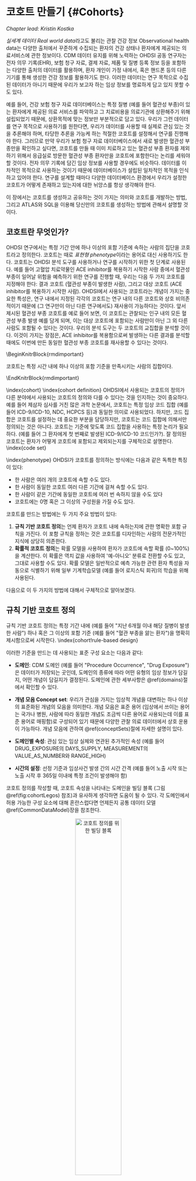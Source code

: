 # 코호트 만들기 {#Cohorts}

*Chapter lead: Kristin Kostka*

*실세계 데이터 Real world data*라고도 불리는 관찰 건강 정보 Observational health data는 다양한 출처에서 꾸준하게 수집되는 환자의 건강 상태나 환자에게 제공되는 의료서비스에 관한 정보이다. CDM 데이터 유지를 위해 노력하는 OHDSI 공동 연구자는 전자 의무 기록(EHR), 보험 청구 자료, 결제 자료, 제품 및 질병 등록 정보 등을 포함하는 다양한 출처의 데이터를 활용하며, 환자 개인이 가정 내에서, 혹은 핸드폰 등의 다른 기기를 통해 생성한 건강 정보를 활용하기도 한다. 이러한 데이터는 연구 목적으로 수집된 데이터가 아니기 때문에 우리가 보고자 하는 임상 정보를 명료하게 담고 있지 못할 수도 있다.

예를 들어, 건강 보험 청구 자료 데이터베이스는 특정 질병 (예를 들어 혈관성 부종)이 있는 환자에게 제공된 의료 서비스를 파악하고 그 치료비용을 의료기관에 상환해주기 위해 설립되었기 때문에, 상환목적에 맞는 정보만 부분적으로 담고 있다. 우리가 그런 데이터를 연구 목적으로 사용하기를 원한다면, 우리가 데이터를 사용할 때 실제로 관심 있는 것을 추론해야 하며, 타당한 추론을 가능케 하는 적절한 코호트를 설정해서 연구를 진행해야 한다. 그러므로 만약 우리가 보험 청구 자료 데이터베이스에서 새로 발생한 혈관성 부종만을 확인하고 싶다면, 코호트를 만들 때 이미 치료하고 있는 혈관성 부종 환자를 제외하기 위해서 응급실로 방문한 혈관성 부종 환자만을 코호트에 포함한다는 논리를 세워야 할 것이다. 전자 의무 기록에 담긴 임상 정보를 사용할 경우에도 비슷하다. 데이터를 이차적인 목적으로 사용하는 것이기 때문에 데이터베이스가 설립된 일차적인 목적을 인식하고 있어야 한다. 연구를 설계할 때마다 다양한 데이터베이스 환경에서 우리가 설정한 코호트가 어떻게 존재하고 있는지에 대한 뉘앙스를 항상 생각해야 한다.

이 장에서는 코호트를 생성하고 공유하는 것이 가지는 의미와 코호트를 개발하는 방법, 그리고 ATLAS와 SQL을 이용해 당신만의 코호트를 생성하는 방법에 관해서 설명할 것이다.

## 코호트란 무엇인가?

OHDSI 연구에서는 특정 기간 안에 하나 이상의 포함 기준에 속하는 사람의 집단을 코호트라고 정의한다. 코호트는 때로 *표현형 phenotype*이라는 용어로 대신 사용하기도 한다. 코호트는 OHDSI 분석 도구를 사용하거나 연구를 시작하기 위한 첫 단계로 사용된다. 예를 들어 고혈압 치료약물인 ACE inhibitor를 복용하기 시작한 사람 중에서 혈관성 부종이 일어날 위험을 예측하기 위한 연구를 진행할 때, 우리는 다음 두 가지 코호트를 지정해야 한다: 결과 코호트 (혈관성 부종이 발생한 사람), 그리고 대상 코호트 (ACE inhibitor를 복용하기 시작한 사람). OHDSI에서 사용되는 코호트라는 개념이 가지는 중요한 특성은, 연구 내에서 지정된 각각의 코호트는 연구 내의 다른 코호트와 상호 비의존적이기 때문에 (그 연구만이 아닌 다른 연구에서도) 재사용이 가능하다는 것이다. 앞서 제시된 혈관성 부종 코호트를 예로 들어 보면, 이 코호트는 관찰되는 인구 내의 모든 혈관성 부종 발생 예를 담게 되며, 이는 대상 코호트에 포함되는 사람만이 아닌 그 외 다른 사람도 포함될 수 있다는 것이다. 우리의 분석 도구는 두 코호트의 교집합을 분석할 것이다. 이것이 가지는 장점은, ACE inhibitor를 복용함으로써 발생하는 다른 결과를 분석할 때에도 이번에 만든 동일한 혈관성 부종 코호트를 재사용할 수 있다는 것이다.

\BeginKnitrBlock{rmdimportant}<div class="rmdimportant">코호트는 특정 시간 내에 하나 이상의 포함 기준을 만족시키는 사람의 집합이다.
</div>\EndKnitrBlock{rmdimportant}

\index{cohort} \index{cohort definition}
OHDSI에서 사용되는 코호트의 정의가 다른 분야에서 사용되는 코호트의 정의와 다를 수 있다는 것을 인지하는 것이 중요하다. 예를 들어 제삼자 심사를 거친 많은 과학 논문에서, 코호트는 특정 임상 코드 집합 (예를 들어 ICD-9/ICD-10, NDC, HCPCS 등)과 동일한 의미로 사용되었다. 하지만, 코드 집합은 코호트를 설정하는 데 중요한 부분을 담당하지만, 코호트는 코드 집합에 의해서만 정의되는 것은 아니다. 코호트는 기준에 맞도록 코드 집합을 사용하는 특정 논리가 필요하다. (예를 들어 그 환자에게 첫 번째로 발생된 ICD-9/ICD-10 코드인가?). 잘 정의된 코호트는 환자가 어떻게 코호트에 포함되고 제외되는지를 구체적으로 설명한다.
\index{code set}

\index{phenotype}
OHDSI가 코호트를 정의하는 방식에는 다음과 같은 독특한 특징이 있다:

- 한 사람은 여러 개의 코호트에 속할 수도 있다.
- 한 사람이 동일한 코호트 여러 다른 기간에 걸쳐 속할 수도 있다.
- 한 사람이 같은 기간에 동일한 코호트에 여러 번 속하지 않을 수도 있다
- 코호트에는 0명 혹은 그 이상의 구성원을 가질 수도 있다.

코호트를 만드는 방법에는 두 가지 주요 방법이 있다:

1. **규칙 기반 코호트 정의**는 언제 환자가 코호트 내에 속하는지에 관한 명확한 포함 규칙을 가진다. 이 포함 규칙을 정하는 것은 코호트를 디자인하는 사람의 전문가적인 지식에 상당히 의존한다.
2. **확률적 코호트 정의**는 확률 모델을 사용하여 환자가 코호트에 속할 확률 (0~100%)을 계산한다. 이 확률은 역치 값을 사용하여 '예-아니오' 분류로 전환할 수도 있고, 그대로 사용할 수도 있다. 확률 모델은 일반적으로 예측 가능한 관련 환자 특성을 자동으로 식별하기 위해 일부 기계학습모델 (예를 들어 로지스틱 회귀)의 학습을 위해 사용된다.

다음으로 이 두 가지의 방법에 대해서 구체적으로 알아보겠다. 

## 규칙 기반 코호트 정의

규칙 기반 코호트 정의는 특정 기간 내에 (예를 들어 "지난 6개월 이내 해당 질병이 발생한 사람") 하나 혹은 그 이상의 포함 기준 (예를 들어 "혈관 부종을 앓는 환자")을 명확히 제시함으로써 시작한다. \index{cohort!rule-based design}

이러한 기준을 만드는 데 사용되는 표준 구성 요소는 다음과 같다:

- **도메인**: CDM 도메인 (예를 들어 "Procedure Occurrence", "Drug Exposure")은 데이터가 저장되는 곳인데, 도메인의 종류에 따라 어떤 유형의 임상 정보가 담길지, 어떤 개념이 담길지가 결정된다. 도메인에 관한 세부사항은 \@ref(domains)절에서 확인할 수 있다.

- **개념 모음 Concept set**: 우리가 관심을 가지는 임상적 개념을 대변하는 하나 이상의 표준화된 개념의 모음을 의미한다. 개념 모음은 표준 용어 (임상에서 쓰이는 용어는 국가나 병원, 사람에 따라 동일한 개념도 조금씩 다른 용어로 사용되는데 이를 표준 용어로 매핑함)로 구성되어 있기 때문에 다양한 관찰 의료 데이터에서 상호 운용이 가능하다. 개념 모음에 관하여 \@ref(conceptSets)절에 자세한 설명이 있다.

- **도메인별 속성**: 관심 있는 임상 실체와 연관된 추가적인 속성 (예를 들어 DRUG_EXPOSURE의 DAYS_SUPPLY, MEASUREMENT의 VALUE_AS_NUMBER와 RANGE_HIGH)

- **시간의 설정**: 선정 기준과 임상사건 발생 간의 시간 간격 (예를 들어 노출 시작 또는 노출 시작 후 365일 이내에 특정 조건이 발생해야 함)

코호트 정의를 작성할 때, 코호트 속성을 나타내는 도메인을 빌딩 블록 (그림 \@ref(fig:cohortLegos) 참조)과 유사하게 생각하면 도움이 될 수 있다. 각 도메인에서 허용 가능한 구성 요소에 대해 혼란스럽다면 언제든지 공통 데이터 모델 \@ref(CommonDataModel)장을 참조한다.

<div class="figure" style="text-align: center">
<img src="images/Cohorts/cohort-legos.png" alt="코호트 정의를 위한 빌딩 블록" width="50%" />
<p class="caption">(\#fig:cohortLegos)코호트 정의를 위한 빌딩 블록</p>
</div>

코호트 정의를 작성할 때, 다음과 같은 질문에 답할 수 있어야 한다:

- *코호트 진입 시간을 정의하는 초기 이벤트는 무엇인가?*
- *초기 이벤트에는 어떤 포함 기준이 적용되는가?*
- *코호트 종료 시간을 정의하는 것은 무엇인가?*

**코호트 진입 이벤트**: 코호트 진입 이벤트 (초기 이벤트)는 사람이 코호트에 진입하는 **코호트 기준 시점 cohort index date**으로 정의된다. 코호트 진입 이벤트는 약물 노출 Drug exposure, 질병 상태 conditions, 절차 procedures, 측정 measurements 및 방문 visits과 같은 CDM에 기록된 모든 사건일 수 있다. 초기 이벤트는 데이터가 저장되는 CDM 도메인 (예를 들어 PROCEDURS_OCCURRENCE, DRUG_EXPOSURE 등), 임상 활동을 식별하기 위해 구축된 개념 모음 (예를 들어 질병 상태에 대한 SNOMED 코드, 약물에 대한 RxNorm 코드) 및 기타 특정 속성 (예를 들어 발생 연령, 첫 진단 / 절차 등, 지정된 시작 및 종료 날짜, 방문 유형 등)에 의해 정의된다. 진입 이벤트를 가진 사람의 집합을 **초기 사건 코호트 initial event cohort**라고 한다. \index{cohort!entry event}

**포함 기준**: 포함 기준은 초기 이벤트 코호트에 적용되어 코호트에 진입할 사람을 추가로 제한한다. 각 포함 기준을 만들 때는 데이터가 저장되는 CDM 도메인, 개념 모음, 도메인별 속성 (예를 들어 days supply, 방문 유형) 및 코호트 색인 날짜에 관한 시간 논리를 결정해야 한다. **적격 코호트 qualifying cohort**는 초기 이벤트 코호트에서 모든 포함 기준을 충족하는 사람의 집합으로 정의한다. \index{cohort!inclusion criteria}

**코호트 종료 기준**: 코호트 종료 이벤트는 한 사람이 더 이상 코호트 자격 요건을 갖추지 못했을 때를 의미한다. 코호트 종료는 관찰 기간이 끝났을 때, 초기 진입 이벤트로부터 일정한 시간이 지났을 때 혹은 마지막 이벤트가 발생했을 때 등 여러 방법으로 정의할 수 있다. 코호트 종료 기준에 따라 한 사람의 오랜 시간에 걸친 기록 중에서 특정한 기간이 선정기준에 맞아 코호트에 한 번 포함된 후에 또 다른 기간이 코호트 선정 기간에 맞아 다시 코호트에 포함되는 등 한 사람의 관찰이 하나의 코호트에 여러 번 속할 수 있다.\index{cohort!exit criteria}

\BeginKnitrBlock{rmdimportant}<div class="rmdimportant">OHDSI 도구에는 포함 기준과 제외 기준이 구분되지 않는다. 모든 기준은 포함 기준으로 설정해야 한다. 예를 들어 ‘사전 고혈압 환자 제외’라는 제외 기준을 ‘사전 고혈압 발생이 0인 사람 포함’이라는 포함 기준으로 설정해야 한다.
</div>\EndKnitrBlock{rmdimportant}

## 개념 모음 {#conceptSets}

\index{concept set}

개념 모음을 구성하는 개념은 다양한 다른 분석에서 재사용이 가능하다. 개념 모음은 관찰 연구에서 종종 사용되는 표준화된 컴퓨터 코드라고 생각해도 된다. 개념 모음은 다음 특성을 포함하고 있다:

- **Exclude**: 개념 모음으로부터 해당 개념과 해당 개념의 하위 개념을 제외한다.
- **Descendants**: 이 개념뿐만 아니라 모든 하위 항목 개념을 고려한다.
- **Mapped**: 표준화되지 않은 개념도 검색한다.

예를 들어 표 \@ref(tab:conceptSetExpression)과 같이 개념 모음은 두 개의 개념을 포함할 수 있다. 여기서 우리는 [4329847](http://athena.ohdsi.org/search-terms/terms/4329847) ("심근경색 Myocardial infarction")과 그 모든 하위 개념을 포함했고, [314666](http://athena.ohdsi.org/search-terms/terms/314666) ("과거 심근경색 Old myocardial infarction")과 그 모든 하위 개념은 제외했다.

Table: (\#tab:conceptSetExpression) 개념 모음의 예시

| Concept Id | Concept Name | Excluded | Descendants | Mapped |
| ---------- |:------------ | -------- | ----------- | ------ |
| 4329847    | Myocardial infarction | NO | YES | NO |
| 314666     | Old myocardial infarction | YES | YES | NO |

그림 \@ref(fig:conceptSet)에서 볼 수 있다시피, "심근경색"과 그 모든 하위 개념을 포함할 것이고, 하위 개념 중에서 "과거 심근경색"과 그 모든 하위 개념은 제외할 것이다. 결과적으로 거의 100개 정도의 표준 개념을 포함한 개념 모음이 만들어졌다. 이 표준 개념은 다양한 데이터베이스에서 사용되는 수백 개의 원천 코드 (예를 들어 ICD-9, ICD-10)를 반영한다.

<div class="figure" style="text-align: center">
<img src="images/Cohorts/conceptSet.png" alt="&quot;심근경색&quot;과 그 하위 개념을 포함하지만 &quot;과거 심근경색&quot;과 그 하위 개념은 제외하는 개념 모음" width="100%" />
<p class="caption">(\#fig:conceptSet)"심근경색"과 그 하위 개념을 포함하지만 "과거 심근경색"과 그 하위 개념은 제외하는 개념 모음</p>
</div>

## 확률적 코호트 정의

규칙 기반 코호트 정의는 코호트 정의를 수행할 때 널리 사용되는 방법이다. 그러나 코호트를 만들기 위해 전문가끼리 합의를 이루는 것은 매우 많은 시간이 소요되는 일이다. 확률적 코호트 정의는 코호트 속성의 효율적인 선택을 위한 대안적인 기계 구동 방식이다. 이 접근법에서, 지도 기계학습은 코호트를 설계하는 알고리즘이 레이블이 붙은 증례로부터 학습할 수 있게 한다. 이 알고리즘은 더 나은 코호트 설계를 위해 사용될 것이다. \index{cohort!probabilistic design}

이 접근 방법을 CDM의 데이터에 적용한 예는 아프로디테 (APHRODITE: Automated PHenotype Routine for Observational Definition, Identification, Training and Evaluation) R 패키지이다. 이 패키지는 불완전하게 레이블이 붙은 데이터로부터 학습하는 능력을 결합한 코호트 구축 프레임워크를 제공한다. [@Banda2017APHRODITE] \index{APHRODITE}

[^aphroditeUrl]: https://github.com/OHDSI/Aphrodite

## 코호트 정의 유효성

코호트를 구축할 때, 다음 중 더 중요한 것이 무엇인지 고려하는 것이 필요하다: *코호트 조건에 해당하는 환자를 모두 찾는 것이 더 중요한가? 아니면 확신이 가는 환자만 찾는 것이 더 중요한가?*

코호트를 구축할 때 당신의 전략은 전문가가 질병을 얼마나 엄격하게 정의하는지에 의존할 것이다. 얻을 수 있는 모든 것을 사용하거나, 최소 공통분모를 사용하거나 이 둘을 절충하는 코호트 정의를 작성할 수 있다. 관심 코호트를 적절하게 연구하기 위해 얼마나 엄격한 임계값을 사용할지는 궁극적으로 연구자의 재량에 달려 있다.

이 장의 시작 부분에서 언급했듯이 코호트 정의는 데이터로부터 무엇인가 관찰하고자 하는 것을 유추하려는 시도이다. 그러면 그러한 시도에서 코호트를 얼마나 잘 정의했는지 의문을 품게 된다. 일반적으로, 규칙 기반의 코호트 정의나 확률적 알고리즘의 검증은 작성한 코호트를 ‘절대 표준 gold standard’ 참고 값 (즉 수작업으로 차트를 검토한 것)과 비교함으로써 검증할 수 있다. 이에 대해서는 \@ref(ClinicalValidity)장 ("임상적 타당성")에서 자세히 설명한다.

### OHDSI 절대 표준 표현형 라이브러리

커뮤니티를 지원하기 위해서 OHDSI 절대 표준 표현형 라이브러리 OHDSI Gold Standard Phenotype Library(GSPL) 그룹이 형성되었다. GSPL 그룹의 목표는 규칙 기반 및 확률적 방법으로 커뮤니티 기반의 코호트 라이브러리를 개발하는 것이다. GSPL은 OHDSI 커뮤니티의 멤버가 각자의 연구를 위해 커뮤니티가 검증한 코호트를 찾아서 실행시킬 수 있게 하였다. 이 ‘절대 표준 gold standard’ 코호트는 라이브러리 안에 들어 있다. GSPL과 관련된 추가적인 정보를 얻으려면 OHDSI work group 페이지에 문의한다. 이전에 소개되었던 APHRODITE [@Banda2017APHRODITE] 와 PheValuator tool [@Swerdel2019phevaluator] 뿐만 아니라 OHDSI 네트워크에서 EHR과 유전 정보를 공유하기 위해 만들어진 eMERGE Phenotype Library [eMERGE](https://emerge.mc.vanderbilt.edu/) [Phenotype Library](https://phekb.org/phenotypes) [@Hripcsak2019eMERGE] 도 해당 작업 그룹에서 다루고 있다. 당신이 코호트를 설계하는 데 관심이 많다면, 이 작업 그룹에 참여한다.
 \index{phenotype library}

[^gsplUrl]: https://www.ohdsi.org/web/wiki/doku.php?id=projects:workgroups:gold-library-wg

## 고혈압 환자 코호트 작성하기

규칙 기반의 접근 방법으로 코호트를 작성해보자. 이번 예제에서는, *고혈압의 초기 치료를 위해 ACE inhibitors 단일 치료를 시작한 환자*를 찾을 것이다.

이 연습을 진행하면서 표준 감소 차트와 비슷한 코호트를 작성하게 될 것이다. 그림 \@ref(fig:CohortPractice)은 우리가 어떤 논리로 코호트를 작성할지 보여준다.

<div class="figure" style="text-align: center">
<img src="images/Cohorts/CohortPractice.png" alt="만들고자 하는 코호트의 논리적 구성도" width="100%" />
<p class="caption">(\#fig:CohortPractice)만들고자 하는 코호트의 논리적 구성도</p>
</div>

ATLAS 유저 인터페이스를 사용해서 코호트를 작성해도 되고, 쿼리를 직접 작성해도 된다. 이 장에서는 두 가지 방법 모두를 간단히 소개하겠다.

## ATLAS를 이용해 코호트 작성하기

ATLAS를 시작하기 위해 ![](images/Cohorts/cohortdefinition.png) 버튼을 클릭한다. 다음으로 'New cohort' 버튼을 클릭한다. 다음 화면에서 비어 있는 코호트를 확인할 수 있을 것이다. 그림 \@ref(fig:ATLASdefineacohort)에서 당신이 현재 보고 있는 화면을 확인한다.

<div class="figure" style="text-align: center">
<img src="images/Cohorts/ATLAS-defineacohort.png" alt="새로운 코호트 정의" width="100%" />
<p class="caption">(\#fig:ATLASdefineacohort)새로운 코호트 정의</p>
</div>

먼저 "New Cohort Definition"로 지정된 코호트 이름을 다른 이름으로 바꿔 지어 주기를 추천한다. 'New users of ACE inhibitors as first-line monotherapy for hypertension'라고 지으면 적당할 것이다.

\BeginKnitrBlock{rmdimportant}<div class="rmdimportant">ATLAS는 동일한 이름을 가진 두 개의 코호트를 허용하지 않는다. 기존에 있던 이름을 사용하려고 하면 에러 메시지가 뜰 것이다.</div>\EndKnitrBlock{rmdimportant}

이름을 정했으면, ![](images/Cohorts/save.png)을 눌러서 코호트를 저장하라.


### 초기 이벤트 기준

이제 우리는 초기 코호트 이벤트를 정의해야 한다. "Add initial event"를 클릭한다. 어떤 도메인 내에서 기준을 설정할지 결정해야 한다. 초기 코호트 이벤트를 정의하기 위해 어떤 도메인이 필요한지 어떻게 알 수 있을까? 함께 알아보자.

<div class="figure" style="text-align: center">
<img src="images/Cohorts/ATLAS-initialevent.png" alt="초기 이벤트 추가하기" width="100%" />
<p class="caption">(\#fig:ATLASinitialevent)초기 이벤트 추가하기</p>
</div>

그림 \@ref(fig:ATLASinitialevent)에서 볼 수 있듯이 ATLAS는 각 기준 아래에 설명을 제공한다. 우리가 만약 특정 질병을 진단받은 환자를 찾으려 한다면 CONDITION_OCCURRENCE 도메인에서 기준을 만들어야 한다. 특정 약물이나 특정 계열의 약물을 복용한 환자를 찾고 싶다면 DRUG_EXPOSURE 도메인에서 기준을 만들어야 한다. 우리는 고혈압의 초 치료로 ACE inhibitors 단독요법을 시행한 환자를 찾고 싶기 때문에 DRUG_EXPOSURE 도메인에서 기준을 만들어야 한다. 그런데 고혈압을 진단받은 환자도 찾아야 하지 않는가? 맞다! 고혈압 진단과 관련해서는 다른 기준을 만들 것이다. 하지만 고혈압 약물을 복용하기 시작한 날짜가 코호트 시작 날짜, 즉 시작 이벤트가 될 것이다. 고혈압 진단은 소위 *추가적 적격 기준 additional qualifying criteria*이 된다. 이에 관해서는 뒤에서 다시 설명하겠다. 이제 'Add Drug Exposure'를 클릭한다.

화면은 당신이 선택한 기준에 따라 업데이트되겠지만, 아직 끝난 것은 아니다. 그림 \@ref(fig:ATLASdrugexposure)에서 볼 수 있다시피 ATLAS는 우리가 어떤 약물을 찾고자 하는지 아직 모른다. ATLAS에게 어떤 개념 모음이 ACE inhibitors와 연관이 있는지 알려주어야 한다.

<div class="figure" style="text-align: center">
<img src="images/Cohorts/ATLAS-drugexposure.png" alt="약물 복용에 관하여 정의하기" width="100%" />
<p class="caption">(\#fig:ATLASdrugexposure)약물 복용에 관하여 정의하기</p>
</div>

### 개념 모음 정의하기

ACE inhibitors를 정의하기 위한 대화 상자를 열기 위해 ![](images/Cohorts/downarrow.png)을 클릭한다.

#### 시나리오 1: 당신은 아직 개념 모음을 만들지 않았다 {-}

아직 당신의 코호트에 추가할 개념 모음을 만들지 않았다면, 이것을 먼저 진행해야 한다. 'Concept set' 탭의 'New Concept Set'을 클릭하여 코호트를 작성하는 데 쓰일 개념 모음을 만들 수 있다. 개념 모음의 이름을 'Unnamed Concept Set'에서 새로 만들어 주어야 한다. 이제 ![](images/Cohorts/search-2.png) 모듈을 통해 ACE inhibitors를 나타내는 개념을 찾아보자. (그림 \@ref(fig:aceinhibitors))

<div class="figure" style="text-align: center">
<img src="images/Cohorts/aceinhibitors.png" alt="ACE Inhibitors 용어 찾기" width="100%" />
<p class="caption">(\#fig:aceinhibitors)ACE Inhibitors 용어 찾기</p>
</div>

필요한 용어를 찾았다면, ![](images/Cohorts/shoppingcart.png)을 클릭함으로써 그 개념을 선택할 수 있다. 그림 \@ref(fig:aceinhibitors)의 좌상단의 왼쪽을 향하는 화살표 버튼을 클릭하여 코호트 작성 페이지로 돌아갈 수 있다. 적절한 용어를 찾기 위한 방법은 \@ref(StandardizedVocabularies)장 ("OMOP 표준 용어")을 참고한다.

그림 \@ref(fig:aceConceptSetExpression)에서 우리가 선택한 개념 모음의 구성을 확인할 수 있다. 우리는 모든 ACE inhibitors 성분을 선택했으며, 하위 개념도 포함했다. 'Included concepts'를 클릭하여 포함된 21,536개의 모든 개념을 확인할 수 있고, 'Included Source Codes'를 클릭하여 모든 원천 코드를 확인할 수도 있다.

<div class="figure" style="text-align: center">
<img src="images/Cohorts/aceConceptSetExpression.png" alt="ACE inhibitor를 포함한 약물의 개념 모음" width="100%" />
<p class="caption">(\#fig:aceConceptSetExpression)ACE inhibitor를 포함한 약물의 개념 모음</p>
</div>

#### 시나리오 2: 당신은 이미 개념 모음을 만들었다{-}

만약 당신이 이미 개념 모음을 만들었고, ATLAS에 저장했다면, 'Import Concept Set'을 클릭한다. 그러면 그림 \@ref(fig:ATLASfindyourconcept)에서 볼 수 있다시피 ATLAS의 개념 모음 저장소에서 당신의 개념 모음을 찾을 수 있는 대화창이 뜬다. 이번 예시에서는 사용자가 ATLAS에 저장되어 있던 개념 모음을 이용한다고 가정하자. 사용자는 검색 창에 'ACE inhibitors'를 검색하였고, 검색 내용이 이름에 포함된 개념 모음을 볼 수 있을 것이다. 사용자는 해당하는 개념 모음을 클릭하여 선택할 수 있다 (참고로 당신이 개념 모음을 선택하면 대화창은 사라진다). Any Drug 칸이 당신이 선택한 개념 모음의 이름으로 바뀌어 있다면 성공한 것이다.

<div class="figure" style="text-align: center">
<img src="images/Cohorts/ATLAS-findingyourconcept.png" alt="ATLAS 저장소에서 개념 모음 가져오기" width="100%" />
<p class="caption">(\#fig:ATLASfindyourconcept)ATLAS 저장소에서 개념 모음 가져오기</p>
</div>

### 추가적 초기 이벤트 기준

이제 코호트에 개념 모음을 만들어 붙였지만, 아직 끝난 것이 아니다. 우리는 ACE inhibitors를 태어나서 처음 복용한 사람을 찾고 있다. 이는 ACE inhibitors를 처음 복용한 환자 기록을 찾는 것을 의미한다. 이를 지정하기 위해 당신은 '+Add attribute'를 클릭하여 'Add first exposure criteria'를 선택해야 한다. 당신이 만든 기준에 다른 특성도 지정할 수 있다는 것을 참고한다. 약물을 복용한 날짜나 나이, 성별 혹은 약물과 관련한 다른 특성을 지정할 수 있다. 각 도메인에 따라 선택할 수 있는 특성이 다르다.

선택했으면, 창은 자동으로 닫힌다. 선택된 특성은 초기 기준과 같은 칸 안에서 볼 수 있을 것이다 (그림 \@ref(fig:initialEventAce) 참조).

\BeginKnitrBlock{rmdimportant}<div class="rmdimportant">현재 ATLAS 디자인은 활용하기에 약간 혼란스러울 수 있다. 생긴 모양과는 다르게 버튼 ![](images/Cohorts/redX.png)는 'NO'를 의미하는 것이 아니다. 이는 사용자에게 해당 기준을 삭제할 수 있도록 만들어진 버튼이다. 만약 당신이 ![](images/Cohorts/redX.png)를 클릭한다면, 해당 기준은 사라질 것이다. 그러므로 당신의 기준을 사라지지 않은 채 그대로 보존시키고 싶다면, 옆에 ![](images/Cohorts/redX.png) 버튼을 그대로 놔두어야 한다.
</div>\EndKnitrBlock{rmdimportant}

이제 만족스러운 초기 이벤트를 설정했다. 환자가 처음으로 약물을 복용했다는 사실을 보증하기 위해, 환자의 그 이전 기록을 확인할 수 있는 충분한 기간을 설정해 주면 좋을 것이다. 짧은 관찰 기간을 가진 환자는 우리가 확인할 수 없는 다른 곳에서 약물을 복용하였을 수도 있다. 우리가 이것을 강제적으로 막을 수는 없지만, 기준일자 index date 이전에 관찰 기간을 설정함으로써 최소한 해당 관찰 기간 동안에는 약물 복용이 이루어지지 않았음을 보증할 수 있다. 이를 위해 관찰 기간을 설정하는 부분이 있으며, 구체적인 관찰 기간을 직접 설정할 수도 있다. 우리는 초기 이벤트 이전에 365일 동안 관찰된 환자를 필요로 한다. 그림 \@ref(fig:initialEventAce)처럼 관찰 기간을 다음과 같이 설정하라: *with continuous observation of 365 days before.* 당신 연구팀의 재량껏 관찰 기간을 설정하면 된다. 다른 코호트에서는 관찰 기간을 다르게 설정해서 다양한 시도를 해볼 수 있다. 이는 환자의 과거력에 관한 기간이며, 기준일자 이후의 시간은 포함하지 않는다. 그러므로 우리는 0 dates after index date라고 설정해야 한다. 우리는 생에 처음 ACE inhibitors를 복용한 환자를 찾고 싶어서 *limit initial events to the "earliest event" per person* (한 환자에서 발생한 여러 번의 ACE inhibitor 복용 중, 첫 번째 복용을 초기 이벤트로 설정하는 것)으로 설정한다.

<div class="figure" style="text-align: center">
<img src="images/Cohorts/initialEventAce.png" alt="Index date 이전에 필요로 하는 관찰 기간 설정하기." width="100%" />
<p class="caption">(\#fig:initialEventAce)Index date 이전에 필요로 하는 관찰 기간 설정하기.</p>
</div>

지금껏 설정한 논리를 한눈에 보기 위해서 환자의 타임라인을 설정해볼 수 있다.

<div class="figure" style="text-align: center">
<img src="images/Cohorts/EarliestEventExplained.png" alt="기준이 적용됨에 따라 환자가 코호트에 적합한지 살펴보기" width="100%" />
<p class="caption">(\#fig:EarliestEventExplained)기준이 적용됨에 따라 환자가 코호트에 적합한지 살펴보기</p>
</div>

그림 \@ref(fig:EarliestEventExplained)에서 각 행은 코호트에 들어올 자격을 갖출 수 있는 환자 개개인을 나타낸다. 그리고 진한 별은 환자가 특정 기준을 만족했던 시간을 나타낸다. 추가 기준이 설정될수록 진한 별 대신 연한 별이 그려진 것을 볼 수 있다 (즉, 추가 기준에 의해서 코호트에 포함되지 못하고 탈락). 이는 환자가 조건을 모두 만족하는 이벤트도 가지고 있지만, 그렇지 않은 이벤트도 가지고 있음을 의미한다. 마지막 기준을 그린 그림을 보면 ACE inhibitors를 처음으로 복용하였으며, 복용 이전에 최소 365일의 관찰 기간을 가진 환자 (환자 1번, 환자 3번, 환자 5번의 진한 별은 관찰에 포함; 환자 1번의 연한 별은 관찰에서 탈락)를 확인할 수 있다. 당신의 코호트를 설계할 때 [OHDSI Forum](http://forums.ohdsi.org)에 참여하는 연구자의 의견을 참고하면 더 좋을 것이다.

### 포함 기준

코호트 진입 이벤트를 설정했으면, 다음 두 옵션을 통해 추가적 이벤트를 설정할 수 있다: 'Restrict initial events', 그리고 'New inclusion criteria'. 이 두 옵션 사이에는 ATLAS가 사용자에게 어떤 임시 정보를 제공하는가의 차이가 있다. 만약 당신이 기준을 추가하기 위해 'Restrict initial events'를 사용한다면, ATLAS에서 조건에 맞는 대상 환자 수를 셀 때, 모든 기준을 충족시키는 사람의 숫자만을 얻게 될 것이다. 'New inclusion criteria'를 통해 기준을 추가한다면, 추가 포함 기준을 적용하여 손실된 환자 수를 보여주는 감소 차트를 확인할 수 있을 것이다. 당신이 추가한 기준에 의해 얼마나 큰 손실이 발생하는지 단계별로 보여주는 감소 차트를 확인하는 것은 중요하기 때문에 'New inclusion criteria'를 통해 기준을 추가하는 것을 권장한다. 이를 통해 코호트에 포함되는 환자 수를 급격하게 감소시키는 기준이 무엇인지 확인할 수 있다. 당신은 해당 기준을 완화하여 더욱 큰 코호트를 얻을 수 있다. 이것은 궁극적으로 이 코호트를 설계하는 전문가의 재량에 달려있다.

이제 'New inclusion criteria'를 통해 기준을 추가해보자. 이는 위에서 코호트 기준을 설정한 것과 동일한 방법으로 하면 된다. 특정 기준을 만들어서 넣은 다음, 특정 속성을 추가할 수 있을 것이다. 우리가 첫 번째로 추가할 기준은 다음과 같다: *ACE inhibitors 약물을 복용한 시점 이후 0~365일 이내에 최소 1회 고혈압이 발생한 사람.* 'New inclusion criteria'를 클릭한 다음, 그 기준을 설명해줄 수 있는 이름을 정한다. 그래야 나중에 이 코호트를 다시 보았을 때 자신이 무엇을 만들었는지 헷갈리지 않을 것이다.

이 새로운 기준에 이름을 달고 난 다음, "+Add criteria to group" 버튼을 클릭하여 여러 규칙을 담은 기준을 설계한다. 이 버튼은 "Add Initial Event"와 비슷한데, 다만 "+Add criteria to group" 버튼은 초기 이벤트를 설계하고 수정하는 버튼이 아니다. 우리는 여기서 여러 개의 기준을 추가할 수 있다. 예를 들어 질병의 발생을 확인하는 여러 가지 방법을 가지고 있다고 가정하자 (예를 들어 CONDITION_OCCURRENCE, 혹은 DRUG_EXPOSURE, 혹은 MEASUREMENT를 사용한 방법). 모두 다른 도메인이고 각각 다른 기준이 필요하겠지만 특정 조건을 찾는 하나의 기준으로 그룹화할 수 있다. 이 경우에는, 우리는 고혈압의 진단을 찾고 싶기 때문에 "Add condition occurrence"를 선택한다. 여기에 적절한 개념 모음을 붙이는 등 초기 이벤트를 설정할 때와 비슷하게 하면 된다. 또한, ACE inhibitor를 처음 복용한 날 index date로 이후 0~365일의 기간을 설정한다. 그림 \@ref(fig:ATLASIC1)와 같이 작성될 수 있을 것이다.

<div class="figure" style="text-align: center">
<img src="images/Cohorts/ATLAS-IC1.png" alt="추가적 포함 기준 1" width="100%" />
<p class="caption">(\#fig:ATLASIC1)추가적 포함 기준 1</p>
</div>

아마도 환자를 탐색할 또 다른 기준을 추가하고 싶을 것이다: *with exactly 0 occurrences of hypertension drugs ALL days before and 1 day before index start date (ACE inhibitor 투여 이전에 어떠한 고혈압 약물도 복용하지 않은 사람).* (역자주: xx before and yy 구문은 항상 혼란스럽지만, from xx to yy로 고쳐서 생각하면 이해하기 쉽다. 즉 해당 조건의 시작과 끝을 지정하는 용법이다. 앞선 예라면 "과거 전체로부터 시작해서 (ACE inhibitor가 최초 투여된) 기준 날짜 바로 하루 전까지 고혈압치료제를 한 번도 복용하지 않은 경우"가 된다) 먼저 "New inclusion criteria"를 클릭해 당신의 기준을 설정한 다음, "+Add criteria to group"을 클릭한다. 이는 DRUG_EXPOSURE의 영역이니 "Add Drug Exposure"를 클릭한 다음, 고혈압 약물의 개념 모음을 붙인다. 그리고, index date로부터 ALL days before and 0 days after라는 시간을 설정해준다 (역자 주: "ALL days before and 0 days after" 는 "ALL days before and 0 days before"와 같은 의미이며 기준 날짜 index date를 포함하여 그날까지의 의미이다. 그림에는 "ALL days before and 1 days before"로 표현했는데 과거 전체로부터 기준 날짜 index date 하루 전까지의 의미이다. 본인이 원하는 기준이 무엇인지에 따라 구분하여 사용하라). exactly 0 occurrence를 선택하였는지 다시 한번 확인하고 그림 \@ref(fig:ATLASIC2)과 같이 잘 만들어졌는지 확인한다.

<div class="figure" style="text-align: center">
<img src="images/Cohorts/ATLAS-IC2.png" alt="추가적 포함 기준 1" width="100%" />
<p class="caption">(\#fig:ATLASIC2)추가적 포함 기준 1</p>
</div>

"having no occurrences"(발생하지 않았다) 라는 말이 왜 "exactly 0 occurrences"(발생 횟수 0회)라고 쓰이는지 혼란스러울 수 있다. 이는 ATLAS가 사용하는 규칙이다. ATLAS는 오직 포함 기준만을 사용하고, 제외 기준을 사용하지 않는다. 만약 당신이 어떤 특성을 가진 환자를 제외하고 싶다면 해당 특성을 0회 가지는 환자를 포함한다는 말로 대체하여야 한다. 처음에는 헷갈릴 수 있지만 계속 사용하다 보면 이러한 논리가 익숙해질 것이다.

마지막으로 목표 환자군 설정을 위한 기준을 하나 더 추가해야 한다: *with exactly 1 occurrence of hypertension drugs between 0 days before and 7 days after index start date AND can only start one HT drug (an ACE inhibitor) – index date 이후 0~7일 동안 정확히 1회의 항고혈압제 처방이 발생했으며, 반드시 ACE inhibitor로 고혈압 약물치료를 시작해야 한다.* 먼저 "New inclusion criteria"를 클릭해 당신의 기준을 설정한 다음, "+Add criteria to group"을 클릭한다. 이는 DRUG_ERA의 영역이니 "Add Drug Era"를 클릭한 다음, 고혈압 약물의 개념 모음을 붙인다. (역자 주: Drug era는 9.7.1에 간략히 설명되어 있는데 약물 노출 테이블에서 계산된 것으로 연속으로 처방된 동일한 성분의 여러 약물 노출을 합쳐서 하나의 기간으로 표현한 것이다. 동일한 성분의 약물 노출 간에 30일 이상의 공백이 있으면 다른 drug era로 계산된다. 이 점은 condition era도 마찬가지이다) 그리고 index date 이후 0~7일이라는 시간을 설정해준다. 그림 \@ref(fig:ATLASIC3)를 통해 진행된 모습을 확인한다.

<div class="figure" style="text-align: center">
<img src="images/Cohorts/ATLAS-IC3.png" alt="추가적 포함 기준 3" width="100%" />
<p class="caption">(\#fig:ATLASIC3)추가적 포함 기준 3</p>
</div>

### 코호트 종료 기준

이제 모든 적절한 포함 기준을 추가했다. 다음으로 코호트 종료 기준을 정해야 한다. 사람이 더 이상 이 코호트에 포함될 자격이 없어질 때는 언제일지 생각해보아야 할 것이다. 우리는 이 코호트에서 약물을 처음 복용한 사람을 추적한다. 즉, 약물 복용을 중단한 시점에 환자는 코호트에서 나오게 하면 된다. 약물 복용이 중단되는 동안에는 해당 환자에게 무슨 일이 일어나는지 확인할 수 없기 때문이다. 또한 약물 복용 사이에 허용되는 공백 기간을 지정하기 위해 persistence 창에서 기준을 설정할 수 있다. 이 연구에서 전문가는 약물 복용 사이에 최대 30일의 공백 기간은 허용된다고 결론지었다.

**왜 공백 기간이 허용되는가?** 데이터 세트에서 실제로 이루어지는 일의 일부만 관찰할 수 있을 뿐이다. 특히 환자의 약물 복용에 관한 정보는 처방전의 기록으로 확인한다. 그리고 처방전을 통해 하루 치 이상의 약을 처방하기 때문에 기록이 비어 있는 시간 동안에도 환자가 약을 복용하고 있다는 합리적 추론이 가능하다.

Event will persist "end of a continuous drug exposure"를 선택하고, persistence 창에 "allow for a maximum of 30 days"를 추가한 다음 'ACE inhibitor' concept 모음을 추가로 지정해 주면 된다. 그림 \@ref(fig:ATLAScohortexit)를 통해 이를 확인한다.

<div class="figure" style="text-align: center">
<img src="images/Cohorts/cohort-exit.png" alt="코호트 종료 기준" width="100%" />
<p class="caption">(\#fig:ATLAScohortexit)코호트 종료 기준</p>
</div>

이 코호트의 경우 다른 중도 절단 사건 Censoring event는 선택되지 않았다. 하지만 Censoring event를 추가해야 하는 다른 코호트를 만들어야 한다면 다른 속성을 추가했던 것과 비슷하게 진행하면 된다. 이제 코호트를 성공적으로 만들었다. 반드시 ![](images/Cohorts/save.png) 버튼을 눌러야 한다. 축하한다! 코호트를 만드는 것은 OHDSI가 제공하는 도구를 이용할 때 가장 중요한 부분이다. 이제 'Export' 탭을 클릭하면 ATLAS에 당신이 정의한 코호트가 SQL 코드와 JSON 파일로 저장되어 다른 연구자와 공유할 수 있다.

## SQL을 사용하여 코호트 구현하기

여기서는 동일한 코호트를 SQL과 R을 이용하여 작성하는 방법을 설명할 것이다. 9장에서 설명하였듯이 OHDSI는 SqlRender, DatabaseConnector라는 두 개의 R 패키지를 제공하는데, 이는 SQL의 코드가 다양한 플랫폼에서 실행될 수 있게끔 SQL문을 자동으로 번역해준다.

자세한 설명을 위해 SQL 코드를 여러 개의 단계로 나눌 것이고, 각 단계에서는 다음 단계에 필요한 임시 테이블이 생성될 것이다. 이런 설명 방법이 가장 효율적이지는 않겠지만 매우 긴 단일 명령문을 읽는 것보단 쉬울 것이다.

### 데이터베이스에 연결하기

먼저 R이 어떻게 서버에 접속하는지 알려주어야 한다. `createConnectionDetails` 라는 기능을 가진 [DatabaseConnector](https://ohdsi.github.io/DatabaseConnector/) 패키지를 사용할 것이다. 다양한 데이터베이스 관리 시스템(DBMS)에 연결하는 데 필요한 설정을 확인하려면 `?createConnectionDetails` 과 같이 입력한다. 예를 들어 아래의 코드를 이용해 PostgreSQL에 연결할 수 있다:


```r
library(CohortMethod)
connDetails <- createConnectionDetails(dbms = "postgresql",
                                       server = "localhost/ohdsi",
                                       user = "joe",
                                       password = "supersecret")

cdmDbSchema <- "my_cdm_data"
cohortDbSchema <- "scratch"
cohortTable <- "my_cohorts"
```

마지막 3줄은 변수 `cdmDbSchema`, `cohortDbSchema`, 그리고 `cohortTable`을 정의한다. 나중에 이 변수를 R에게 CDM 포맷의 데이터가 어디에 있으며, 우리가 만든 코호트가 어디에 생성되어야 하는지 알려주기 위해 사용할 것이다. Microsoft SQL Server에서는 `cdmDbSchema <- "my_cdm_data.dbo"`의 예시와 같이 데이터베이스와 스키마 모두를 지정해 주어야 함을 참고한다.

### 개념 결정하기

가독성을 위해 R에 필요한 개념 ID를 정의하고 SQL에 전달한다:


```r
aceI <- c(1308216, 1310756, 1331235, 1334456, 1335471, 1340128, 1341927,
          1342439, 1363749, 1373225)

hypertension <- 316866

allHtDrugs <- c(904542, 907013, 932745, 942350, 956874, 970250, 974166,
                  978555, 991382, 1305447, 1307046, 1307863, 1308216,
                  1308842, 1309068, 1309799, 1310756, 1313200, 1314002,
                  1314577, 1317640, 1317967, 1318137, 1318853, 1319880,
                  1319998, 1322081, 1326012, 1327978, 1328165, 1331235,
                  1332418, 1334456, 1335471, 1338005, 1340128, 1341238,
                  1341927, 1342439, 1344965, 1345858, 1346686, 1346823,
                  1347384, 1350489, 1351557, 1353766, 1353776, 1363053,
                  1363749, 1367500, 1373225, 1373928, 1386957, 1395058,
                  1398937, 40226742, 40235485)
```

### 약물을 처음 복용한 환자 찾기

먼저 각 환자에 대한 ACE inhibitor의 첫 복용을 찾을 것이다:


```r
conn <- connect(connectionDetails)

sql <- "SELECT person_id AS subject_id,
  MIN(drug_exposure_start_date) AS cohort_start_date
INTO #first_use
FROM @cdm_db_schema.drug_exposure
INNER JOIN @cdm_db_schema.concept_ancestor
  ON descendant_concept_id = drug_concept_id
WHERE ancestor_concept_id IN (@ace_i)
GROUP BY person_id;"

renderTranslateExecuteSql(conn,
                          sql,
                          cdm_db_schema = cdmDbSchema,
                          ace_i = aceI)
```

DRUG_EXPOSURE 테이블을 CONCEPT_ANCESTOR 테이블에 조인함으로써 ACE inhibitor를 포함하는 모든 약물을 찾았다는 것을 참고한다.

### 약물 복용 이전 최소 365일 동안 관찰될 수 있었던 환자

OBSERVATION_PERIOD 테이블을 조인하여 약물 복용 이전 최소 365일 동안 관찰될 수 있었던 환자를 선택해야 한다:


```r
sql <- "SELECT subject_id,
  cohort_start_date
INTO #has_prior_obs
FROM #first_use
INNER JOIN @cdm_db_schema.observation_period
  ON subject_id = person_id
    AND observation_period_start_date <= cohort_start_date
    AND observation_period_end_date >= cohort_start_date
WHERE DATEADD(DAY, 365, observation_period_start_date) < cohort_start_date;"

renderTranslateExecuteSql(conn, sql, cdm_db_schema = cdmDbSchema)
```

### 이전에 고혈압을 진단받은 환자

기준 날짜 index date로부터 365일 이내에 고혈압 진단을 받은 환자여야 한다:


```r
sql <- "SELECT DISTINCT subject_id,
  cohort_start_date
INTO #has_ht
FROM #has_prior_obs
INNER JOIN @cdm_db_schema.condition_occurrence
  ON subject_id = person_id
    AND condition_start_date <= cohort_start_date
    AND condition_start_date >= DATEADD(DAY, -365, cohort_start_date)
INNER JOIN @cdm_db_schema.concept_ancestor
  ON descendant_concept_id = condition_concept_id
WHERE ancestor_concept_id = @hypertension;"

renderTranslateExecuteSql(conn,
                          sql,
                          cdm_db_schema = cdmDbSchema,
                          hypertension = hypertension)
```

`SELECT DISTINCT`를 사용하여 과거에 여러 번의 고혈압 진단을 받은 환자가 여러 번의 코호트 진입을 하지 않도록 했다.

### 사전에 받은 치료가 없어야 함

이전에 어떠한 고혈압 약물이라도 복용해서는 안 된다:


```r
sql <- "SELECT subject_id,
  cohort_start_date
INTO #no_prior_ht_drugs
FROM #has_ht
LEFT JOIN (
  SELECT *
  FROM @cdm_db_schema.drug_exposure
  INNER JOIN @cdm_db_schema.concept_ancestor
    ON descendant_concept_id = drug_concept_id
  WHERE ancestor_concept_id IN (@all_ht_drugs)
) ht_drugs
  ON subject_id = person_id
    AND drug_exposure_start_date < cohort_start_date
WHERE person_id IS NULL;"

renderTranslateExecuteSql(conn,
                          sql,
                          cdm_db_schema = cdmDbSchema,
                          all_ht_drugs = allHtDrugs)
```

Left join을 사용했으며, DRUG_EXPOSURE 테이블의 person_id 행이 NULL인 (일치하는 기록이 없음을 의미) 행만 찾을 수 있도록 했다는 점에 유의한다. (역자 주: NOT EXISTS나 NOT IN과 같은 SQL 명령문을 사용하여 다르게 표현할 수도 있겠으나 SQL 수행 속도에서 차이가 난다)

### 단독 요법

코호트에 진입하고 첫 1주일 동안은 고혈압 치료 약물에 단 한 번만 노출되도록 설정할 필요가 있다 (역자 주: 아래 코드는 입원환자에게는 정확히 적용되지 않을 수 있다. 만일 입원하여 하루 단위로 고혈압 처방이 이루어진다면 기준 날짜 index date로부터 1주일 이내에 여러 번의 고혈압 처방 start date가 생성되며 아래 코드에 의하면 해당 환자의 두 번째 처방으로 인해 그 환자는 코호트에서 탈락한다. 이러한 점을 피하려면 drug_exposure 테이블 대신에 drug_era table을 이용하면 될 것이다. drug_era 테이블에서는 30일 이내에 처방된 같은 동일 성분명의 약물 노출은 서로 합쳐서 하나의 노출로 만들어 준다. 정확히는 약 처방일 + 처방된 기간 (day supply) + 30을 판단 기준으로 한다. 예를 들어 14일 처방을 냈을 경우 처방 낸 날 + 14 + 30 이내에 같은 성분명의 약물이 다시 처방되면 같은 약물 처방으로 간주하여 하나의 drug_dra로 그 두 처방 (혹은 이후 계속되는 동일 성분명 처방 전체)을 묶어준다. 10.8.8 코호트 종료에서 drug era로 묶는 코드가 제시되고 있다):


```r
sql <- "SELECT subject_id,
  cohort_start_date
INTO #monotherapy
FROM #no_prior_ht_drugs
INNER JOIN @cdm_db_schema.drug_exposure
  ON subject_id = person_id
    AND drug_exposure_start_date >= cohort_start_date
    AND drug_exposure_start_date <= DATEADD(DAY, 7, cohort_start_date)
INNER JOIN @cdm_db_schema.concept_ancestor
  ON descendant_concept_id = drug_concept_id
WHERE ancestor_concept_id IN (@all_ht_drugs)
GROUP BY subject_id,
  cohort_start_date
HAVING COUNT(*) = 1;"

renderTranslateExecuteSql(conn,
                          sql,
                          cdm_db_schema = cdmDbSchema,
                          all_ht_drugs = allHtDrugs)
```

### 코호트 종료

이제 코호트 종료 일자를 제외하고 코호트를 완전히 지정했다. 코호트는 노출이 중단되면 종료되도록 정의되며, 노출 사이에 최대 30일의 간격까지는 허용된다. 즉, 약물의 복용 시작뿐만 아니라 ACE inhibitor의 후속 복용에 대해서도 고려한다는 말이다. SQL을 통해 약물의 후속 복용을 고려하여 약물 복용 기간을 정의하는 것은 매우 복잡하다. 운이 좋게도 약물 복용 기간을 효율적으로 만들 수 있는 표준 코드가 작성되었다. 이 코드는 Chris Knoll이 작성했으며 OHDSI 내에서 종종 마법이라고 불리는 코드이기도 하다. 먼저 병합하려는 모든 약물 복용을 포함하는 임시 테이블을 만든다:


```r
sql <- "
  SELECT person_id,
    CAST(1 AS INT) AS concept_id,
    drug_exposure_start_date AS exposure_start_date,
    drug_exposure_end_date AS exposure_end_date
  INTO #exposure
  FROM @cdm_db_schema.drug_exposure
  INNER JOIN @cdm_db_schema.concept_ancestor
    ON descendant_concept_id = drug_concept_id
  WHERE ancestor_concept_id IN (@ace_i);"
renderTranslateExecuteSql(conn,
                          sql,
                          cdm_db_schema = cdmDbSchema,
                          ace_i = aceI)
```

그런 다음 순차적 복용을 병합하기 위한 표준 코드를 실행한다:


```r
sql <- "
SELECT ends.person_id AS subject_id,
	ends.concept_id AS cohort_definition_id,
  MIN(exposure_start_date) AS cohort_start_date,
  ends.era_end_date AS cohort_end_date
INTO #exposure_era
FROM (
  SELECT exposure.person_id,
    exposure.concept_id,
    exposure.exposure_start_date,
    MIN(events.end_date) AS era_end_date
  FROM #exposure exposure
  JOIN (
--cteEndDates
    SELECT person_id,
      concept_id,
      DATEADD(DAY, - 1 * @max_gap, event_date) AS end_date
    FROM (
      SELECT person_id,
        concept_id,
        event_date,
        event_type,
        MAX(start_ordinal) OVER (
          PARTITION BY person_id ,concept_id ORDER BY event_date,
              event_type ROWS UNBOUNDED PRECEDING
          ) AS start_ordinal,
        ROW_NUMBER() OVER (
          PARTITION BY person_id, concept_id ORDER BY event_date,
            event_type
          ) AS overall_ord
      FROM (
-- select the start dates, assigning a row number to each
        SELECT person_id,
          concept_id,
          exposure_start_date AS event_date,
          0 AS event_type,
          ROW_NUMBER() OVER (
            PARTITION BY person_id, concept_id ORDER BY exposure_start_date
            ) AS start_ordinal
        FROM #exposure exposure

        UNION ALL
-- add the end dates with NULL as the row number, padding the end dates by
-- @max_gap to allow a grace period for overlapping ranges.

        SELECT person_id,
          concept_id,
          DATEADD(day, @max_gap, exposure_end_date),
          1 AS event_type,
          NULL
        FROM #exposure exposure
        ) rawdata
    ) events
  WHERE 2 * events.start_ordinal - events.overall_ord = 0
  ) events
  ON exposure.person_id = events.person_id
      AND exposure.concept_id = events.concept_id
      AND events.end_date >= exposure.exposure_end_date
  GROUP BY exposure.person_id,
      exposure.concept_id,
      exposure.exposure_start_date
  ) ends
GROUP BY ends.person_id,
  concept_id,
  ends.era_end_date;"

renderTranslateExecuteSql(conn,
                          sql,
                          cdm_db_schema = cdmDbSchema,
                          max_gap = 30)
```

이 코드는 모든 후속 복용을 병합하며, `max_gap`의 변수를 통해 약물 복용 사이에 허용되는 최대기간을 정의할 수 있다. 그 결과로 작성된 약물 복용 기간은 임시 테이블 `#exposure_era`라고 불리는 임시 테이블에 기록된다. 

다음으로 ACE inhibitor 복용 기간을 우리의 기존 코호트에 조인하기만 하면, ACE inhibitor 복용 종료 날짜를 코호트 종료 날짜로써 사용할 수 있게 된다.


```r
sql <- "SELECT ee.subject_id,
  CAST(1 AS INT) AS cohort_definition_id,
  ee.cohort_start_date,
  ee.cohort_end_date
INTO @cohort_db_schema.@cohort_table
FROM #monotherapy mt
INNER JOIN #exposure_era ee
  ON mt.subject_id = ee.subject_id
    AND mt.cohort_start_date = ee.cohort_start_date;"

renderTranslateExecuteSql(conn,
                          sql,
                          cohort_db_schema = cohortDbSchema,
                          cohort_table = cohortTable)
```

이제 정의한 최종 코호트를 스키마와 테이블에 저장해야 한다. 코호트 정의 ID를 1로 설정하여 동일한 테이블에 저장된 다른 코호트와 구별할 것이다.

### 정리하기

마지막으로, 작성된 임시 테이블을 정리하고 데이터베이스 서버와의 연결을 끊는 것이 좋다:


```r
sql <- "TRUNCATE TABLE #first_use;
DROP TABLE #first_use;

TRUNCATE TABLE #has_prior_obs;
DROP TABLE #has_prior_obs;

TRUNCATE TABLE #has_ht;
DROP TABLE #has_ht;

TRUNCATE TABLE #no_prior_ht_drugs;
DROP TABLE #no_prior_ht_drugs;

TRUNCATE TABLE #monotherapy;
DROP TABLE #monotherapy;

TRUNCATE TABLE #exposure;
DROP TABLE #exposure;

TRUNCATE TABLE #exposure_era;
DROP TABLE #exposure_era;"

renderTranslateExecuteSql(conn, sql)

disconnect(conn)
```


## 요약

\BeginKnitrBlock{rmdsummary}<div class="rmdsummary">- 코호트는 일정 기간 동안 하나 이상의 포함 기준을 만족시키는 사람의 집합이다.

- 코호트 정의는 특정 코호트를 식별하는 데 사용되는 논리에 대한 설명이다.

- 코호트는 OHDSI 분석 도구 전체에서 사용 (및 재사용) 될 수 있다.

- 코호트를 작성하기 위한 두 가지 주요 접근 방법이 있다: 규칙 기반 정의, 확률적 정의

- 규칙 기반의 코호트 정의는 ATLAS나 SQL을 통해 작성할 수 있다.
</div>\EndKnitrBlock{rmdsummary}

## 예제

#### 전제조건 {-}

첫 번째 예제로, ATLAS에 접근이 필요하다. [http://atlas-demo.ohdsi.org](http://atlas-demo.ohdsi.org)를 통해 접속하거나, 다른 접속 방법을 이용해도 된다.

\BeginKnitrBlock{exercise}<div class="exercise"><span class="exercise" id="exr:exerciseCohortsAtlas"><strong>(\#exr:exerciseCohortsAtlas) </strong></span>ATLAS를 이용하여 아래의 기준에 따라 코호트를 작성하라:

- diclofenac을 복용하기 시작한 환자
- 16세 이상의 환자
- 약물 복용 이전 최소 365일간 관찰이 되어 있던 환자
- 이전에 Non-Steroidal Anti-Inflammatory Drug(NSAID)를 복용하지 않은 환자
- 이전에 암을 진단받지 않은 환자
- 약물 복용 중단을 코호트 종료로 정의 (30일 이하의 약물 미복용 기간은 허용)
</div>\EndKnitrBlock{exercise}

#### 전제조건 {-}

두 번째 예제를 수행하기 위해서 \@ref(installR)절에서 설명된 것처럼 R과 R-Studio, 그리고 JAVA가 설치되어 있다고 가정한다. 또한 아래의 코드를 사용하여 [SqlRender](https://ohdsi.github.io/SqlRender/), [DatabaseConnector](https://ohdsi.github.io/DatabaseConnector/), 그리고 [Eunomia](https://ohdsi.github.io/Eunomia/) 패키지를 설치하라:


```r
install.packages(c("SqlRender", "DatabaseConnector", "devtools"))
devtools::install_github("ohdsi/Eunomia", ref = "v1.0.0")
```

Eunomia 패키지는 로컬 R 세션에서 수행될 CDM 데이터를 제공한다. 아래의 코드를 이용하여 연결할 수 있다.


```r
connectionDetails <- Eunomia::getEunomiaConnectionDetails()
```

CDM 데이터베이스 스키마는 ‘main’ 이다.

\BeginKnitrBlock{exercise}<div class="exercise"><span class="exercise" id="exr:exerciseCohortsSql"><strong>(\#exr:exerciseCohortsSql) </strong></span>다음 기준에 따르도록 현재 존재하는 코호트 테이블 안에서 급성 심근경색 Acute Myocardial Infarction 코호트를 SQL과 R을 이용하여 만들어 보자:

- 심근 경색을 진단받은 사람 (개념 4329847 '심근경색 Myocardial infarction’과 그 하위 개념에서 개념 314666 '과거 심근경색 Old myocardial infarction’과 그 모든 하위 개념을 제외하기)
- 입원환자 혹은 응급실 방문 환자만 선택 (개념 9201 'Inpatient Visit', 9203 'Emergency Room Visit', 262 'Emergency Room and Inpatient Visit')
</div>\EndKnitrBlock{exercise}

제안된 답변은 부록 \@ref(Cohortsanswers)에서 찾을 수 있다.
